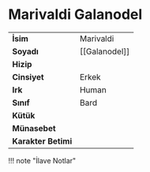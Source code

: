 # Marivaldi Galanodel  
|  |  |  
|---|---|  
| **İsim** | Marivaldi |  
| **Soyadı** | [[Galanodel]] |  
| **Hizip** |  |  
| **Cinsiyet** | Erkek |  
| **Irk** | Human |  
| **Sınıf** | Bard |  
| **Kütük** |  |  
| **Münasebet** |  |  
| **Karakter Betimi** |  |  
  
  
!!! note "İlave Notlar"  
	  

